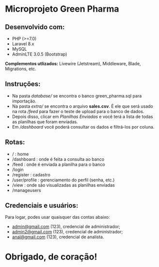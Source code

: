 # Microprojeto Green Pharma

## Desenvolvido com:
* PHP (>=7.0)
* Laravel 8.x
* MySQL
* AdminLTE 3.0.5 (Bootstrap)

**Complementos utlizados:** Livewire (Jetstream), Middleware, Blade, Migrations, etc.

## Instruções:
* Na pasta *database/* se encontra o banco green_pharma.sql para importação.
* Na pasta *extra/* se encontra o arquivo **sales.csv**. É ele que será usado na rota */feed* para fazer o teste de upload para o banco de dados.
* Depois disso, clicar em *Planilhas Enviadas* e você terá a lista de todas as planilhas que foram enviadas.
* Em */dashboard* você poderá consultar os dados e filtrá-los por coluna.

## Rotas:
* / : home
* /dashboard : onde é feita a consulta ao banco
* /feed : onde é enviada a planilha para o banco
* /login
* /register : cadastro
* /user/profile : gerenciamento do perfil (senha, etc.)
* /view : onde são visualizadas as planilhas enviadas
* /manageusers

## Credenciais e usuários:
Para logar, podes usar quaisquer das contas abaixo:
* admin@gmail.com (123), credencial de administrador;
* admin2@gmail.com (123), credencial de administrador;
* anal@gmail.com (123), credencial de analista.

# Obrigado, de coração!
